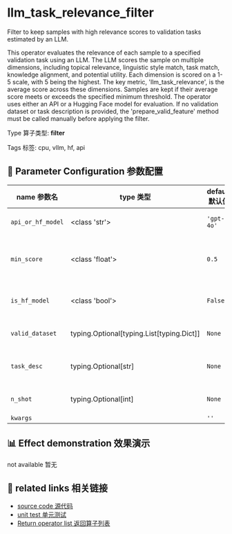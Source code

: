 # llm_task_relevance_filter

Filter to keep samples with high relevance scores to validation tasks estimated by an
LLM.

This operator evaluates the relevance of each sample to a specified validation task
using an LLM. The LLM scores the sample on multiple dimensions, including topical
relevance, linguistic style match, task match, knowledge alignment, and potential
utility. Each dimension is scored on a 1-5 scale, with 5 being the highest. The key
metric, 'llm_task_relevance', is the average score across these dimensions. Samples are
kept if their average score meets or exceeds the specified minimum threshold. The
operator uses either an API or a Hugging Face model for evaluation. If no validation
dataset or task description is provided, the 'prepare_valid_feature' method must be
called manually before applying the filter.

Type 算子类型: **filter**

Tags 标签: cpu, vllm, hf, api

## 🔧 Parameter Configuration 参数配置
| name 参数名 | type 类型 | default 默认值 | desc 说明 |
|--------|------|--------|------|
| `api_or_hf_model` | <class 'str'> | `'gpt-4o'` | API or huggingface model name. |
| `min_score` | <class 'float'> | `0.5` | The lowest score threshold to keep the sample. |
| `is_hf_model` | <class 'bool'> | `False` | Indicates if the model is from HuggingFace. |
| `valid_dataset` | typing.Optional[typing.List[typing.Dict]] | `None` | The dataset to use for validation. |
| `task_desc` | typing.Optional[str] | `None` | The description of the validation task. |
| `n_shot` | typing.Optional[int] | `None` | The number of shots in validation. |
| `kwargs` |  | `''` |  |

## 📊 Effect demonstration 效果演示
not available 暂无

## 🔗 related links 相关链接
- [source code 源代码](../../../data_juicer/ops/filter/llm_task_relevance_filter.py)
- [unit test 单元测试](../../../tests/ops/filter/test_llm_task_relevance_filter.py)
- [Return operator list 返回算子列表](../../Operators.md)